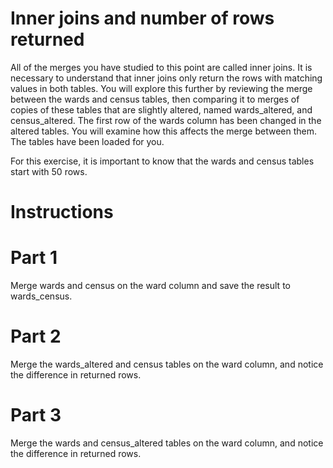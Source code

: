 # Inner joins and number of rows returned
All of the merges you have studied to this point are called inner joins. It is necessary to understand that inner joins only return the rows with matching values in both tables. You will explore this further by reviewing the merge between the wards and census tables, then comparing it to merges of copies of these tables that are slightly altered, named wards_altered, and census_altered. The first row of the wards column has been changed in the altered tables. You will examine how this affects the merge between them. The tables have been loaded for you.

For this exercise, it is important to know that the wards and census tables start with 50 rows.

# Instructions

# Part 1
Merge wards and census on the ward column and save the result to wards_census.

# Part 2
Merge the wards_altered and census tables on the ward column, and notice the difference in returned rows.

# Part 3
Merge the wards and census_altered tables on the ward column, and notice the difference in returned rows.
